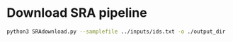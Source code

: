 # Download SRA pipeline

```bash
python3 SRAdownload.py --samplefile ../inputs/ids.txt -o ./output_dir

```
